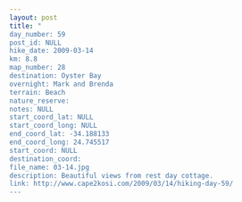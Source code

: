 ```yaml
---
layout: post
title: "
day_number: 59
post_id: NULL
hike_date: 2009-03-14
km: 8.8
map_number: 28
destination: Oyster Bay
overnight: Mark and Brenda
terrain: Beach
nature_reserve: 
notes: NULL
start_coord_lat: NULL
start_coord_long: NULL
end_coord_lat: -34.188133
end_coord_long: 24.745517
start_coord: NULL
destination_coord: 
file_name: 03-14.jpg
description: Beautiful views from rest day cottage.
link: http://www.cape2kosi.com/2009/03/14/hiking-day-59/
---
```


